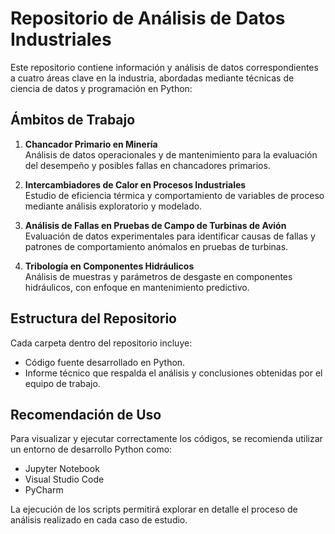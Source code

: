 # Repositorio de Análisis de Datos Industriales

Este repositorio contiene información y análisis de datos correspondientes a cuatro áreas clave en la industria, abordadas mediante técnicas de ciencia de datos y programación en Python:

## Ámbitos de Trabajo

1. **Chancador Primario en Minería**  
   Análisis de datos operacionales y de mantenimiento para la evaluación del desempeño y posibles fallas en chancadores primarios.

2. **Intercambiadores de Calor en Procesos Industriales**  
   Estudio de eficiencia térmica y comportamiento de variables de proceso mediante análisis exploratorio y modelado.

3. **Análisis de Fallas en Pruebas de Campo de Turbinas de Avión**  
   Evaluación de datos experimentales para identificar causas de fallas y patrones de comportamiento anómalos en pruebas de turbinas.

4. **Tribología en Componentes Hidráulicos**  
   Análisis de muestras y parámetros de desgaste en componentes hidráulicos, con enfoque en mantenimiento predictivo.

## Estructura del Repositorio

Cada carpeta dentro del repositorio incluye:
- Código fuente desarrollado en Python.
- Informe técnico que respalda el análisis y conclusiones obtenidas por el equipo de trabajo.

## Recomendación de Uso

Para visualizar y ejecutar correctamente los códigos, se recomienda utilizar un entorno de desarrollo Python como:

- Jupyter Notebook
- Visual Studio Code
- PyCharm

La ejecución de los scripts permitirá explorar en detalle el proceso de análisis realizado en cada caso de estudio.
